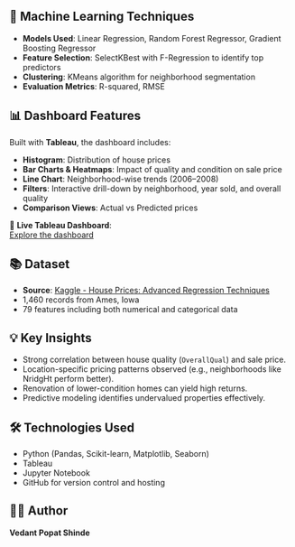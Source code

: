 
## 🧠 Machine Learning Techniques
- **Models Used**: Linear Regression, Random Forest Regressor, Gradient Boosting Regressor
- **Feature Selection**: SelectKBest with F-Regression to identify top predictors
- **Clustering**: KMeans algorithm for neighborhood segmentation
- **Evaluation Metrics**: R-squared, RMSE

## 📊 Dashboard Features
Built with **Tableau**, the dashboard includes:
- **Histogram**: Distribution of house prices
- **Bar Charts & Heatmaps**: Impact of quality and condition on sale price
- **Line Chart**: Neighborhood-wise trends (2006–2008)
- **Filters**: Interactive drill-down by neighborhood, year sold, and overall quality
- **Comparison Views**: Actual vs Predicted prices

🔗 **Live Tableau Dashboard**:  
[Explore the dashboard](https://public.tableau.com/views/Assignment2_17499108560540/Dashboard)

## 📚 Dataset
- **Source**: [Kaggle - House Prices: Advanced Regression Techniques](https://www.kaggle.com/competitions/house-prices-advanced-regression-techniques)
- 1,460 records from Ames, Iowa
- 79 features including both numerical and categorical data

## 💡 Key Insights
- Strong correlation between house quality (`OverallQual`) and sale price.
- Location-specific pricing patterns observed (e.g., neighborhoods like NridgHt perform better).
- Renovation of lower-condition homes can yield high returns.
- Predictive modeling identifies undervalued properties effectively.

## 🛠️ Technologies Used
- Python (Pandas, Scikit-learn, Matplotlib, Seaborn)
- Tableau
- Jupyter Notebook
- GitHub for version control and hosting

## 👨‍💻 Author
**Vedant Popat Shinde**  
